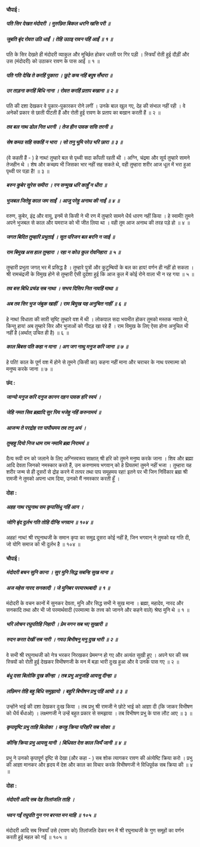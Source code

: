#### चौपाई :

##### पति सिर देखत मंदोदरी । मुरुछित बिकल धरनि खसि परी ॥
##### जुबति बृंद रोवत उठि धाईं । तेहि उठाइ रावन पहिं आईं ॥ १ ॥

पति के सिर देखते ही मंदोदरी व्याकुल और मूर्च्छित होकर धरती पर गिर पड़ी । स्त्रियाँ रोती हुई दौड़ीं और उस (मंदोदरी) को उठाकर रावण के पास आईं ॥ १ ॥

##### पति गति देखि ते करहिं पुकारा । छूटे कच नहिं बपुष सँभारा ॥
##### उर ताड़ना करहिं बिधि नाना । रोवत करहिं प्रताप बखाना ॥ २ ॥

पति की दशा देखकर वे पुकार-पुकारकर रोने लगीं । उनके बाल खुल गए, देह की संभाल नहीं रही । वे अनेकों प्रकार से छाती पीटती हैं और रोती हुई रावण के प्रताप का बखान करती हैं ॥ २ ॥

##### तव बल नाथ डोल नित धरनी । तेज हीन पावक ससि तरनी ॥
##### सेष कमठ सहि सकहिं न भारा । सो तनु भूमि परेउ भरि छारा ॥ ३ ॥

(वे कहती हैं - ) हे नाथ! तुम्हारे बल से पृथ्वी सदा काँपती रहती थी । अग्नि, चंद्रमा और सूर्य तुम्हारे सामने तेजहीन थे । शेष और कच्छप भी जिसका भार नहीं सह सकते थे, वही तुम्हारा शरीर आज धूल में भरा हुआ पृथ्वी पर पड़ा है! ॥ ३ ॥

##### बरुन कुबेर सुरेस समीरा । रन सन्मुख धरि काहुँ न धीरा ॥
##### भुजबल जितेहु काल जम साईं । आजु परेहु अनाथ की नाईं ॥ ४ ॥

वरुण, कुबेर, इंद्र और वायु, इनमें से किसी ने भी रण में तुम्हारे सामने धैर्य धारण नहीं किया । हे स्वामी! तुमने अपने भुजबल से काल और यमराज को भी जीत लिया था । वही तुम आज अनाथ की तरह पड़े हो ॥ ४ ॥

##### जगत बिदित तुम्हारि प्रभुताई । सुत परिजन बल बरनि न जाई ॥
##### राम बिमुख अस हाल तुम्हारा । रहा न कोउ कुल रोवनिहारा ॥ ५ ॥

तुम्हारी प्रभुता जगत् भर में प्रसिद्ध है । तुम्हारे पुत्रों और कुटुम्बियों के बल का हाय! वर्णन ही नहीं हो सकता । श्री रामचंद्रजी के विमुख होने से तुम्हारी ऐसी दुर्दशा हुई कि आज कुल में कोई रोने वाला भी न रह गया ॥ ५ ॥

##### तव बस बिधि प्रचंड सब नाथा । सभय दिसिप नित नावहिं माथा ॥
##### अब तव सिर भुज जंबुक खाहीं । राम बिमुख यह अनुचित नाहीं ॥ ६ ॥

हे नाथ! विधाता की सारी सृष्टि तुम्हारे वश में थी । लोकपाल सदा भयभीत होकर तुमको मस्तक नवाते थे, किन्तु हाय! अब तुम्हारे सिर और भुजाओं को गीदड़ खा रहे हैं । राम विमुख के लिए ऐसा होना अनुचित भी नहीं है (अर्थात् उचित ही है) ॥ ६ ॥

##### काल बिबस पति कहा न माना । अग जग नाथु मनुज करि जाना ॥ ७ ॥

हे पति! काल के पूर्ण वश में होने से तुमने (किसी का) कहना नहीं माना और चराचर के नाथ परमात्मा को मनुष्य करके जाना ॥ ७ ॥

#### छंद :

##### जान्यो मनुज करि दनुज कानन दहन पावक हरि स्वयं ।
##### जेहि नमत सिव ब्रह्मादि सुर पिय भजेहु नहिं करुनामयं ॥
##### आजन्म ते परद्रोह रत पापौघमय तव तनु अयं ।
##### तुम्हहू दियो निज धाम राम नमामि ब्रह्म निरामयं ॥

दैत्य रूपी वन को जलाने के लिए अग्निस्वरूप साक्षात् श्री हरि को तुमने मनुष्य करके जाना । शिव और ब्रह्मा आदि देवता जिनको नमस्कार करते हैं, उन करुणामय भगवान् को हे प्रियतम! तुमने नहीं भजा । तुम्हारा यह शरीर जन्म से ही दूसरों से द्रोह करने में तत्पर तथा पाप समूहमय रहा! इतने पर भी जिन निर्विकार ब्रह्म श्री रामजी ने तुमको अपना धाम दिया, उनको मैं नमस्कार करती हूँ ।

#### दोहा :

##### अहह नाथ रघुनाथ सम कृपासिंधु नहिं आन ।
##### जोगि बृंद दुर्लभ गति तोहि दीन्हि भगवान ॥ १०४ ॥

अहह! नाथ! श्री रघुनाथजी के समान कृपा का समुद्र दूसरा कोई नहीं है, जिन भगवान् ने तुमको वह गति दी, जो योगि समाज को भी दुर्लभ है ॥ १०४ ॥

#### चौपाई :

##### मंदोदरी बचन सुनि काना । सुर मुनि सिद्ध सबन्हि सुख माना ॥
##### अज महेस नारद सनकादी । जे मुनिबर परमारथबादी ॥ १ ॥

मंदोदरी के वचन कानों में सुनकर देवता, मुनि और सिद्ध सभी ने सुख माना । ब्रह्मा, महादेव, नारद और सनकादि तथा और भी जो परमार्थवादी (परमात्मा के तत्त्व को जानने और कहने वाले) श्रेष्ठ मुनि थे ॥ १ ॥

##### भरि लोचन रघुपतिहि निहारी । प्रेम मगन सब भए सुखारी ॥
##### रुदन करत देखीं सब नारी । गयउ बिभीषनु मनु दुख भारी ॥ २ ॥

वे सभी श्री रघुनाथजी को नेत्र भरकर निरखकर प्रेममग्न हो गए और अत्यंत सुखी हुए । अपने घर की सब स्त्रियों को रोती हुई देखकर विभीषणजी के मन में बड़ा भारी दुःख हुआ और वे उनके पास गए ॥ २ ॥

##### बंधु दसा बिलोकि दुख कीन्हा । तब प्रभु अनुजहि आयसु दीन्हा ॥
##### लछिमन तेहि बहु बिधि समुझायो । बहुरि बिभीषन प्रभु पहिं आयो ॥ ३ ॥

उन्होंने भाई की दशा देखकर दुःख किया । तब प्रभु श्री रामजी ने छोटे भाई को आज्ञा दी (कि जाकर विभीषण को धैर्य बँधाओ) । लक्ष्मणजी ने उन्हें बहुत प्रकार से समझाया । तब विभीषण प्रभु के पास लौट आए ॥ ३ ॥

##### कृपादृष्टि प्रभु ताहि बिलोका । करहु क्रिया परिहरि सब सोका ॥
##### कीन्हि क्रिया प्रभु आयसु मानी । बिधिवत देस काल जियँ जानी ॥ ४ ॥

प्रभु ने उनको कृपापूर्ण दृष्टि से देखा (और कहा - ) सब शोक त्यागकर रावण की अंत्येष्टि क्रिया करो । प्रभु की आज्ञा मानकर और हृदय में देश और काल का विचार करके विभीषणजी ने विधिपूर्वक सब क्रिया की ॥ ४ ॥

#### दोहा :

##### मंदोदरी आदि सब देह तिलांजलि ताहि ।
##### भवन गईं रघुपति गुन गन बरनत मन माहि ॥ १०५ ॥

मंदोदरी आदि सब स्त्रियाँ उसे (रावण को) तिलांजलि देकर मन में श्री रघुनाथजी के गुण समूहों का वर्णन करती हुई महल को गईं ॥ १०५ ॥